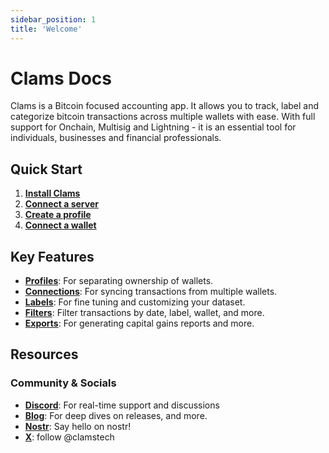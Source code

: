 ```yaml
---
sidebar_position: 1
title: 'Welcome'
---
```


# Clams Docs

Clams is a Bitcoin focused accounting app. It allows you to track, label and categorize bitcoin transactions across multiple wallets with ease. With full support for Onchain, Multisig and Lightning - it is an essential tool for individuals, businesses and financial professionals.

## Quick Start

1. [**Install Clams**](/getting-started/install-clams)
2. [**Connect a server**](/getting-started/connect-a-server)
3. [**Create a profile**](/getting-started/create-a-profile)
4. [**Connect a wallet**](/getting-started/connect-a-wallet)

## Key Features

- [**Profiles**](/features/profiles): For separating ownership of wallets.
- [**Connections**](/features/connections): For syncing transactions from multiple wallets.
- [**Labels**](/features/labels): For fine tuning and customizing your dataset.
- [**Filters**](/features/filters): Filter transactions by date, label, wallet, and more.
- [**Exports**](/features/exports): For generating capital gains reports and more.

## Resources

### Community & Socials

- [**Discord**](https://discord.gg/eWfHuJZVaB): For real-time support and discussions
- [**Blog**](https://blog.clams.tech): For deep dives on releases, and more.
- [**Nostr**](https://nostr.at/npub136hk9wu6xnrz64kfaapsvgc5rfnylz4djlx4w30w66h6cy48vhws3gth6q): Say hello on nostr!
- [**X**](https://x.com/clamstech): follow @clamstech
